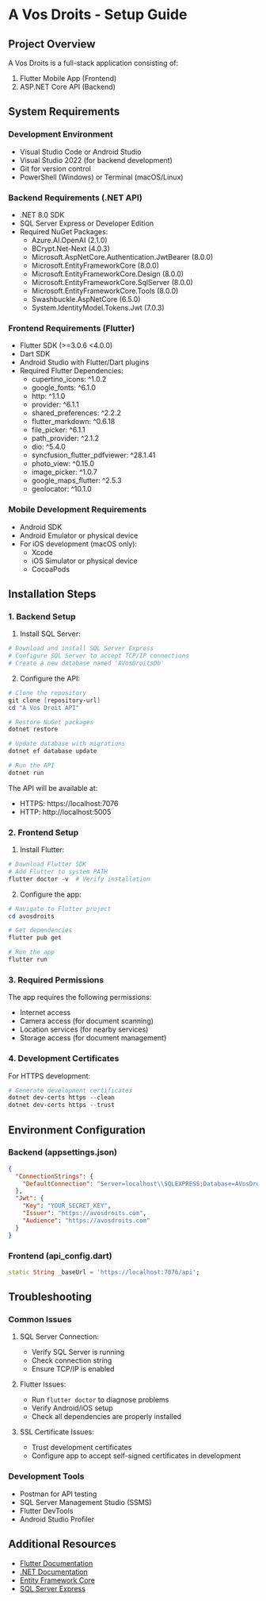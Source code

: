 # A Vos Droits - Setup Guide

## Project Overview
A Vos Droits is a full-stack application consisting of:
1. Flutter Mobile App (Frontend)
2. ASP.NET Core API (Backend)

## System Requirements

### Development Environment
- Visual Studio Code or Android Studio
- Visual Studio 2022 (for backend development)
- Git for version control
- PowerShell (Windows) or Terminal (macOS/Linux)

### Backend Requirements (.NET API)
- .NET 8.0 SDK
- SQL Server Express or Developer Edition
- Required NuGet Packages:
  - Azure.AI.OpenAI (2.1.0)
  - BCrypt.Net-Next (4.0.3)
  - Microsoft.AspNetCore.Authentication.JwtBearer (8.0.0)
  - Microsoft.EntityFrameworkCore (8.0.0)
  - Microsoft.EntityFrameworkCore.Design (8.0.0)
  - Microsoft.EntityFrameworkCore.SqlServer (8.0.0)
  - Microsoft.EntityFrameworkCore.Tools (8.0.0)
  - Swashbuckle.AspNetCore (6.5.0)
  - System.IdentityModel.Tokens.Jwt (7.0.3)

### Frontend Requirements (Flutter)
- Flutter SDK (>=3.0.6 <4.0.0)
- Dart SDK
- Android Studio with Flutter/Dart plugins
- Required Flutter Dependencies:
  - cupertino_icons: ^1.0.2
  - google_fonts: ^6.1.0
  - http: ^1.1.0
  - provider: ^6.1.1
  - shared_preferences: ^2.2.2
  - flutter_markdown: ^0.6.18
  - file_picker: ^6.1.1
  - path_provider: ^2.1.2
  - dio: ^5.4.0
  - syncfusion_flutter_pdfviewer: ^28.1.41
  - photo_view: ^0.15.0
  - image_picker: ^1.0.7
  - google_maps_flutter: ^2.5.3
  - geolocator: ^10.1.0

### Mobile Development Requirements
- Android SDK
- Android Emulator or physical device
- For iOS development (macOS only):
  - Xcode
  - iOS Simulator or physical device
  - CocoaPods

## Installation Steps

### 1. Backend Setup

1. Install SQL Server:
```powershell
# Download and install SQL Server Express
# Configure SQL Server to accept TCP/IP connections
# Create a new database named 'AVosDroitsDb'
```

2. Configure the API:
```powershell
# Clone the repository
git clone [repository-url]
cd "A Vos Droit API"

# Restore NuGet packages
dotnet restore

# Update database with migrations
dotnet ef database update

# Run the API
dotnet run
```

The API will be available at:
- HTTPS: https://localhost:7076
- HTTP: http://localhost:5005

### 2. Frontend Setup

1. Install Flutter:
```powershell
# Download Flutter SDK
# Add Flutter to system PATH
flutter doctor -v  # Verify installation
```

2. Configure the app:
```powershell
# Navigate to Flutter project
cd avosdroits

# Get dependencies
flutter pub get

# Run the app
flutter run
```

### 3. Required Permissions
The app requires the following permissions:
- Internet access
- Camera access (for document scanning)
- Location services (for nearby services)
- Storage access (for document management)

### 4. Development Certificates
For HTTPS development:
```powershell
# Generate development certificates
dotnet dev-certs https --clean
dotnet dev-certs https --trust
```

## Environment Configuration

### Backend (appsettings.json)
```json
{
  "ConnectionStrings": {
    "DefaultConnection": "Server=localhost\\SQLEXPRESS;Database=AVosDroitsDb;Trusted_Connection=True;MultipleActiveResultSets=true;TrustServerCertificate=True"
  },
  "Jwt": {
    "Key": "YOUR_SECRET_KEY",
    "Issuer": "https://avosdroits.com",
    "Audience": "https://avosdroits.com"
  }
}
```

### Frontend (api_config.dart)
```dart
static String _baseUrl = 'https://localhost:7076/api';
```

## Troubleshooting

### Common Issues
1. SQL Server Connection:
   - Verify SQL Server is running
   - Check connection string
   - Ensure TCP/IP is enabled

2. Flutter Issues:
   - Run `flutter doctor` to diagnose problems
   - Verify Android/iOS setup
   - Check all dependencies are properly installed

3. SSL Certificate Issues:
   - Trust development certificates
   - Configure app to accept self-signed certificates in development

### Development Tools
- Postman for API testing
- SQL Server Management Studio (SSMS)
- Flutter DevTools
- Android Studio Profiler

## Additional Resources
- [Flutter Documentation](https://docs.flutter.dev)
- [.NET Documentation](https://docs.microsoft.com/en-us/dotnet/)
- [Entity Framework Core](https://docs.microsoft.com/en-us/ef/core/)
- [SQL Server Express](https://www.microsoft.com/en-us/sql-server/sql-server-downloads) 